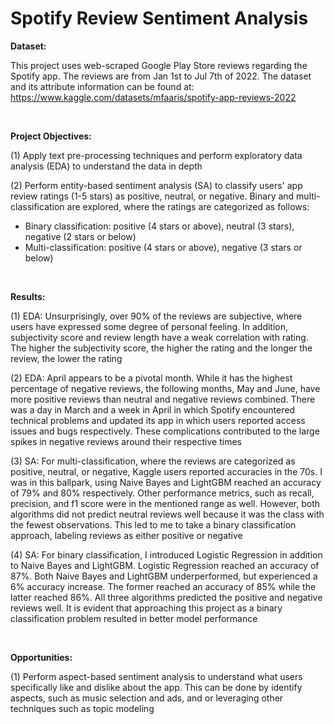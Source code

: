 # Spotify Review Sentiment Analysis

**Dataset:**

This project uses web-scraped Google Play Store reviews regarding the Spotify app. The reviews are from Jan 1st to Jul 7th of 2022. The dataset and its attribute information can be found at: https://www.kaggle.com/datasets/mfaaris/spotify-app-reviews-2022

<br>

**Project Objectives:**

(1) Apply text pre-processing techniques and perform exploratory data analysis (EDA) to understand the data in depth

(2) Perform entity-based sentiment analysis (SA) to classify users' app review ratings (1-5 stars) as positive, neutral, or negative. Binary and multi-classification are explored, where the ratings are categorized as follows:

* Binary classification: positive (4 stars or above), neutral (3 stars), negative (2 stars or below)
* Multi-classification: positive (4 stars or above), negative (3 stars or below)

<br>

**Results:**

(1) EDA: Unsurprisingly, over 90% of the reviews are subjective, where users have expressed some degree of personal feeling. In addition, subjectivity score and review length have a weak correlation with rating. The higher the subjectivity score, the higher the rating and the longer the review, the lower the rating

(2) EDA: April appears to be a pivotal month. While it has the highest percentage of negative reviews, the following months, May and June, have more positive reviews than neutral and negative reviews combined. There was a day in March and a week in April in which Spotify encountered technical problems and updated its app in which users reported access issues and bugs respectively. These complications contributed to the large spikes in negative reviews around their respective times

(3) SA: For multi-classification, where the reviews are categorized as positive, neutral, or negative, Kaggle users reported accuracies in the 70s. I was in this ballpark, using Naive Bayes and LightGBM reached an accuracy of 79% and 80% respectively. Other performance metrics, such as recall, precision, and f1 score were in the mentioned range as well. However, both algorithms did not predict neutral reviews well because it was the class with the fewest observations. This led to me to take a binary classification approach, labeling reviews as either positive or negative

(4) SA: For binary classification, I introduced Logistic Regression in addition to Naive Bayes and LightGBM. Logistic Regression reached an accuracy of 87%. Both Naive Bayes and LightGBM underperformed, but experienced a 6% accuracy increase. The former reached an accuracy of 85% while the latter reached 86%. All three algorithms predicted the positive and negative reviews well. It is evident that approaching this project as a binary classification problem resulted in better model performance

<br>

**Opportunities:**

(1) Perform aspect-based sentiment analysis to understand what users specifically like and dislike about the app. This can be done by identify aspects, such as music selection and ads, and or leveraging other techniques such as topic modeling